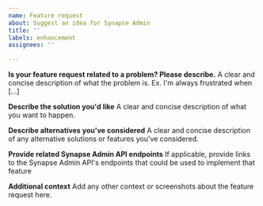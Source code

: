 ```yaml
---
name: Feature request
about: Suggest an idea for Synapse Admin
title: ''
labels: enhancement
assignees: ''

---
```


**Is your feature request related to a problem? Please describe.**
A clear and concise description of what the problem is. Ex. I'm always frustrated when [...]

**Describe the solution you'd like**
A clear and concise description of what you want to happen.

**Describe alternatives you've considered**
A clear and concise description of any alternative solutions or features you've considered.

**Provide related Synapse Admin API endpoints**
If applicable, provide links to the Synapse Admin API's endpoints that could be used to implement that feature

**Additional context**
Add any other context or screenshots about the feature request here.
